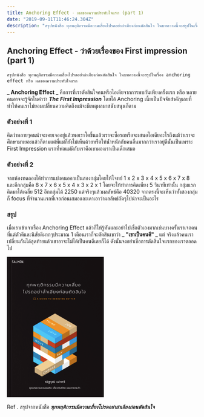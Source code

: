 ```yaml
---
title: Anchoring Effect - ผลของความประทับใจแรก (part 1)
date: "2019-09-11T11:46:24.304Z"
description: "สรุปหนังสือ ทุกพฤติกรรมมีความเสี่ยงโปรดอย่าลำเอียงก่อนตัดสินใจ ในบทความนี้จะสรุปในเรื่อง anchoring effect หรือ ผลของความประทับใจแรก"
---
```


## Anchoring Effect - ว่าด้วยเรื่องของ First impression (part 1)

```
สรุปหนังสือ ทุกพฤติกรรมมีความเสี่ยงโปรดอย่าลำเอียงก่อนตัดสินใจ ในบทความนี้จะสรุปในเรื่อง anchoring effect หรือ ผลของความประทับใจแรก
```

**_ Anchoring Effect _** คือการที่เราตัดสินใจคนหรือไอเดียจากการพบกันเพียงครั้งแรก หรือ หลายคนอาจจะรู้จักในคำว่า **_The First Impression_** โดยไอ้ Anchoring เนี้ยเป็นปัจจัยสำคัญเลยที่ทำให้คนเราไม่ยอมเปลี่ยนความคิดถึงแม้จะมีเหตุผลมาสนับสนุนก็ตาม

### ตัวอย่างที่ 1

คิดว่าหลายๆคนน่าจะเคยเจออยู่แล้วพอเราโตขึ้นแล้วเราจะซื้อรถหรือจะเสนอไอเดียอะไรถึงแม้ว่าเราจะศึกษามาเยอะแล้วก็ตามแต่พี่แม่ก็ยังไม่เห็นด้วยหรือให้น้ำหนักกับคนอื่นมากกว่าเราอยู่ดีนั้นเป็นเพราะ First Impression แรกที่พ่อแม่มีกับเราคือเขามองเราเป็นเด็กเสมอ

### ตัวอย่างที่ 2

จากห้องทดลองได้ทำการแบ่งคนออกเป็นสองกลุ่มโดยให้โจทย์ 1 x 2 x 3 x 4 x 5 x 6 x 7 x 8 และอีกกลุ่มคือ 8 x 7 x 6 x 5 x 4 x 3 x 2 x 1 โดยจะให้ทำการคิดเพียง 5 วินาทีเท่านั้น กลุ่มแรกคิดมาได้เฉลี่ย 512 อีกกลุ่มได้ 2250 แต่จริงๆแล้วผลลัพธ์คือ 40320 จากตรงนี้จะเห็นว่าทั้งสองกลุ่มก็ focus ที่จำนวนแรกที่เจอก่อนเสมอและเดาเอาว่าผลลัพธ์ถัดๆไปน่าจะเป็นอะไร

### สรุป

เมื่อเราเข้าเจาเรื่อง Anchoring Effect แล้วก็ให้รู้ทันและอย่าไปเชื่อตัวเองมากเช่นบางครั้งเราเจอคนที่แต่ตัวดีและนิสัยดีมากๆประมาณ 1 เดือนเราก็จะตัดสินเขาว่า **_ "เขาเป็นคนดี" _** แต่ จริงแล้วคนเราเปลี่ยนกันได้สุดท้ายแล้วเขาอาจะไม่ได้เป็นคนดีเลยก็ได้ ดังนั้นจงอย่าเชื่อการตัดสินใจแรกของเราตลอดไป

![ทุกพฤติกรรมมีความเสี่ยงโปรดอย่าลำเอียงก่อนตัดสินใจ](../intro-to-cognitive-bias/cover-book.png)

Ref . สรุปจากหนังสือ **_ทุกพฤติกรรมมีความเสี่ยงโปรดอย่าลำเอียงก่อนตัดสินใจ_**
